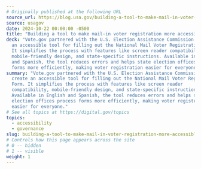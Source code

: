 ```yaml
---
# Originally published at the following URL
source_url: https://blog.usa.gov/building-a-tool-to-make-mail-in-voter-registration-more-accessible
source: usagov
date: 2024-10-22 00:00:00 -0500
title: "Building a tool to make mail-in voter registration more accessible"
deck: "Vote.gov partnered with the U.S. Election Assistance Commission to create
  an accessible tool for filling out the National Mail Voter Registration Form.
  It simplifies the process with features like screen reader compatibility,
  mobile-friendly design, and state-specific instructions. Available in English
  and Spanish, the tool reduces errors and helps state election offices process
  forms more efficiently, making voter registration easier for everyone."
summary: "Vote.gov partnered with the U.S. Election Assistance Commission to
  create an accessible tool for filling out the National Mail Voter Registration
  Form. It simplifies the process with features like screen reader
  compatibility, mobile-friendly design, and state-specific instructions.
  Available in English and Spanish, the tool reduces errors and helps state
  election offices process forms more efficiently, making voter registration
  easier for everyone."
# See all topics at https://digital.gov/topics
topics:
  - accessibility
  - governance
slug: building-a-tool-to-make-mail-in-voter-registration-more-accessible
# Controls how this page appears across the site
# 0 -- hidden
# 1 -- visible
weight: 1
---
```

